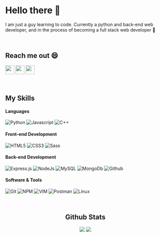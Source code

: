 # Hello there 👋

<p>
I am just a guy learning to code. Currently a python and back-end web developer, and in the process of becoming a full stack web developer 💪

</p>
<br>

## Reach me out 😄
<p>
    <a href="asleyrobleto@gmail.com" target="_blank"><img height="28" src = "https://img.shields.io/badge/email-8B89CC?&style=for-the-badge&logo=protonmail&logoColor=white"></a>
    <a href="https://linkedin.com/in/asley-lópez-351abb217" target="_blank"> <img height="28" src = "https://img.shields.io/badge/-LinkedIn-0e76a8?style=for-the-badge&logo=Linkedin&logoColor=white"></a>
    <a href="https://twitter.com/Asley_Robleto" target="_blank"><img height="28" src = "https://img.shields.io/badge/-Twitter-00acee?style=for-the-badge&logo=Twitter&logoColor=white"></a>

</p>
<br>

## My Skills
#### Languages
![Python](https://img.shields.io/badge/Python-3776AB?style=for-the-badge&logo=python&logoColor=white)
![Javascript](https://img.shields.io/badge/JavaScript-F7DF1E?style=for-the-badge&logo=javascript&logoColor=black)
![C++](https://img.shields.io/badge/C%2B%2B-00599C?style=for-the-badge&logo=c%2B%2B&logoColor=white)

#### Front-end Development
![HTML5](https://img.shields.io/badge/HTML5-E34F26?style=for-the-badge&logo=html5&logoColor=white)
![CSS3](https://img.shields.io/badge/CSS3-1572B6?style=for-the-badge&logo=css3&logoColor=white)
![Sass](http://img.shields.io/badge/-Sass-cc6699?style=for-the-badge&logo=sass&logoColor=white)

#### Back-end Development
![Express.js](https://img.shields.io/badge/express.js-%23404d59.svg?style=for-the-badge&logo=express&logoColor=%2361DAFB)
![NodeJs](https://img.shields.io/badge/Nodejs-232C53?style=for-the-badge&logo=node.js&logoColor=white)
![MySQL](https://img.shields.io/badge/MySQL-5099B1?style=for-the-badge&logo=mysql&logoColor=white)
![MongoDb](http://img.shields.io/badge/-MongoDb-FFFFFF?style=for-the-badge&logo=mongodb)
![Github](https://img.shields.io/badge/GitHub-641668?style=for-the-badge&logo=github&logoColor=white)

#### Software & Tools
![Git](https://img.shields.io/badge/-Git-05122A?style=for-the-badge&logo=git)
![NPM](https://img.shields.io/badge/npm-CB3837?style=for-the-badge&logo=npm&logoColor=white)
![VIM](https://img.shields.io/badge/VIM-%2311AB00.svg?&style=for-the-badge&logo=vim&logoColor=white)
![Postman](https://img.shields.io/badge/Postman-FF6C37?style=for-the-badge&logo=Postman&logoColor=white)
![Linux](https://img.shields.io/badge/Linux-FCC624?style=for-the-badge&logo=linux&logoColor=black)

<br>

<div align="center">
<h2>Github Stats</h2>
<img src="https://github-readme-stats.vercel.app/api?username=AsleyR&theme=dark&show_icons=true&include_all_commits=true&count_private=true&hide_border=true">
<img src="https://github-readme-stats.vercel.app/api/top-langs/?username=AsleyR&theme=dark&layout=compact&hide_border=true">
</div>